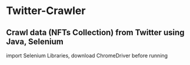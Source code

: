 # Twitter-Crawler
Crawl data (NFTs Collection) from Twitter using Java, Selenium
-
import Selenium Libraries, download ChromeDriver before running 
